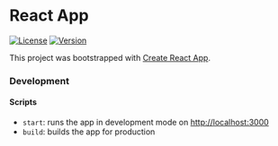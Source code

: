 # React App

[![License](https://img.shields.io/github/license/<user>/<repo>)](./LICENSE.md)
[![Version](https://img.shields.io/github/package-json/v/<user>/<repo>)](#)

This project was bootstrapped with [Create React App](https://github.com/facebook/create-react-app).

### Development

#### Scripts
* `start`: runs the app in development mode on [http://localhost:3000](http://localhost:3000)
* `build`: builds the app for production
